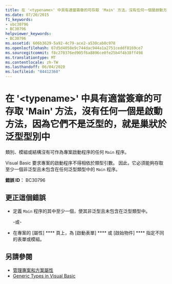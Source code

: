 ```yaml
---
title: 在 '<typename>' 中具有適當簽章的可存取 'Main' 方法，沒有任何一個是啟動方法，因為它們不是泛型的，就是巢狀於泛型型別中
ms.date: 07/20/2015
f1_keywords:
- vbc30796
- BC30796
helpviewer_keywords:
- BC30796
ms.assetid: 606b3629-5a92-4c79-ace2-a530cab8c978
ms.openlocfilehash: 67d5d4058e9c744dac944a1a2751ceddf8169ce7
ms.sourcegitcommit: f8c270376ed905f6a8896ce0fe25b4f4b38ff498
ms.translationtype: MT
ms.contentlocale: zh-TW
ms.lasthandoff: 06/04/2020
ms.locfileid: "84412360"
---
```

# <a name="none-of-the-accessible-main-methods-with-the-appropriate-signatures-found-in-typename-can-be-the-startup-method-since-they-are-either-generic-or-nested-in-generic-types"></a>在 '\<typename>' 中具有適當簽章的可存取 'Main' 方法，沒有任何一個是啟動方法，因為它們不是泛型的，就是巢狀於泛型型別中
類別、模組或結構沒有可作為專案啟動程序的任何 `Main` 程序。  
  
 Visual Basic 要求專案的啟動程序不得相依於類型引數。 因此，它必須能夠存取至少一個非泛型且未包含在任何泛型類型中的 `Main` 程序。  
  
 **錯誤 ID︰** BC30796  
  
## <a name="to-correct-this-error"></a>更正這個錯誤  
  
- 定義 `Main` 程序的其中至少一個，使其非泛型且未包含在泛型類型中。  
  
     -或-  
  
- 在專案的 [屬性] **** 頁上，為 [啟動表單] **** 或 [啟始物件] **** 指定不同的表單或模組。  
  
## <a name="see-also"></a>另請參閱

- [管理專案和方案屬性](/visualstudio/ide/managing-project-and-solution-properties)
- [Generic Types in Visual Basic](../programming-guide/language-features/data-types/generic-types.md)
